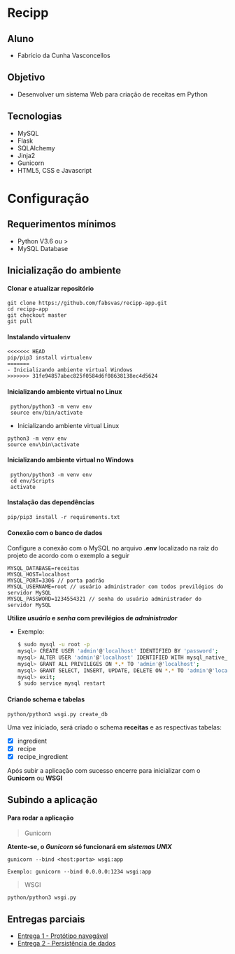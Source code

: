 # Recipp 

## Aluno
- Fabrício da Cunha Vasconcellos

## Objetivo
- Desenvolver um sistema Web para criação de receitas em Python

## Tecnologias
- MySQL
- Flask
- SQLAlchemy
- Jinja2
- Gunicorn
- HTML5, CSS e Javascript

# Configuração

## Requerimentos mínimos
- Python V3.6 ou >
- MySQL Database

## Inicialização do ambiente

#### Clonar e atualizar repositório
```
git clone https://github.com/fabsvas/recipp-app.git
cd recipp-app
git checkout master
git pull
```

#### Instalando virtualenv
```
<<<<<<< HEAD
pip/pip3 install virtualenv
=======
- Inicializando ambiente virtual Windows
>>>>>>> 31fe94857abec825f0584d6f08638138ec4d5624
```

#### Inicializando ambiente virtual no Linux
```
 python/python3 -m venv env
 source env/bin/activate
```
- Inicializando ambiente virtual Linux
```
python3 -m venv env
source env\bin\activate
```

#### Inicializando ambiente virtual no Windows
```
 python/python3 -m venv env
 cd env/Scripts
 activate
```

#### Instalação das dependências
```
pip/pip3 install -r requirements.txt
```

#### Conexão com o banco de dados

Configure a conexão com o MySQL no arquivo **.env** localizado na raiz do projeto de acordo com o exemplo a seguir
```
MYSQL_DATABASE=receitas
MYSQL_HOST=localhost
MYSQL_PORT=3306 // porta padrão
MYSQL_USERNAME=root // usuário administrador com todos previlégios do servidor MySQL
MYSQL_PASSWORD=1234554321 // senha do usuário administrador do servidor MySQL
```
**Utilize _usuário_ e _senha_ com previlégios de _administrador_**

- Exemplo:
  ```bash
  $ sudo mysql -u root -p
  mysql> CREATE USER 'admin'@'localhost' IDENTIFIED BY 'password';
  mysql> ALTER USER 'admin'@'localhost' IDENTIFIED WITH mysql_native_password BY 'password';
  mysql> GRANT ALL PRIVILEGES ON *.* TO 'admin'@'localhost';
  mysql> GRANT SELECT, INSERT, UPDATE, DELETE ON *.* TO 'admin'@'localhost';
  mysql> exit;
  $ sudo service mysql restart 
  ```


#### Criando schema e tabelas
```
python/python3 wsgi.py create_db
```

Uma vez iniciado, será criado o schema **receitas** e as respectivas tabelas:
- [x] ingredient
- [x] recipe
- [x] recipe_ingredient  

Após subir a aplicação com sucesso encerre para inicializar com o **Gunicorn** ou **WSGI**

## Subindo a aplicação

#### Para rodar a aplicação

> Gunicorn 

**Atente-se, o _Gunicorn_ só funcionará em _sistemas UNIX_**
```
gunicorn --bind <host:porta> wsgi:app

Exemplo: gunicorn --bind 0.0.0.0:1234 wsgi:app
```

> WSGI
```
python/python3 wsgi.py
```

## Entregas parciais

- [Entrega 1 - Protótipo navegável](https://youtu.be/KG1fHToLZtw)
- [Entrega 2 - Persistência de dados](https://youtu.be/4iKZfBt7s8k)

